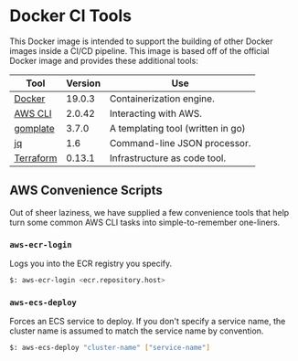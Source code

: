# Docker CI Tools

This Docker image is intended to support the building of other Docker images inside a
CI/CD pipeline.  This image is based off of the official Docker image and provides
these additional tools:

| Tool            | Version | Use                                       |
|-----------------|---------|-------------------------------------------|
| [Docker][4]     | 19.0.3  | Containerization engine.                  |
| [AWS CLI][1]    | 2.0.42  | Interacting with AWS.                     |
| [gomplate][2]   | 3.7.0   | A templating tool (written in go)         |
| [jq][5]         | 1.6     | Command-line JSON processor.              |
| [Terraform][3]  | 0.13.1  | Infrastructure as code tool.              |


## AWS Convenience Scripts
Out of sheer laziness, we have supplied a few convenience tools that help turn some common AWS CLI tasks into simple-to-remember one-liners.

### `aws-ecr-login`
Logs you into the ECR registry you specify.

```bash
$: aws-ecr-login <ecr.repository.host>
```

### `aws-ecs-deploy`
Forces an ECS service to deploy.  If you don't specify a service name, the cluster name is assumed to match the service name by convention.

```bash
$: aws-ecs-deploy "cluster-name" ["service-name"]
```

[1]:https://awscli.amazonaws.com/v2/documentation/api/latest/index.html
[2]:https://docs.gomplate.ca
[3]:https://www.terraform.io
[4]:https://www.docker.com/get-started
[5]:https://stedolan.github.io/jq/
